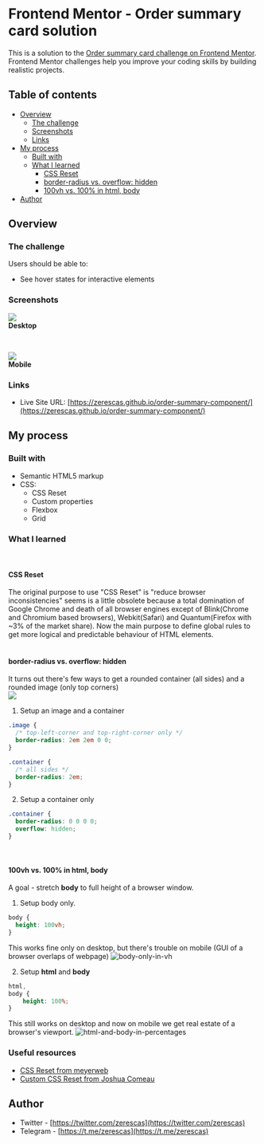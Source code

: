 # Frontend Mentor - Order summary card solution

This is a solution to the [Order summary card challenge on Frontend Mentor](https://www.frontendmentor.io/challenges/order-summary-component-QlPmajDUj). Frontend Mentor challenges help you improve your coding skills by building realistic projects. 

## Table of contents

- [Overview](#overview)
  - [The challenge](#the-challenge)
  - [Screenshots](#screenshots)
  - [Links](#links)
- [My process](#my-process)
  - [Built with](#built-with)
  - [What I learned](#what-i-learned)
    - [CSS Reset](#css-reset)
    - [border-radius vs. overflow: hidden](#border-radius-vs-overflow-hidden)
    - [100vh vs. 100% in html, body](#100vh-vs-100-in-html-body)
- [Author](#author)

## Overview

### The challenge

Users should be able to:

- See hover states for interactive elements

### Screenshots

![](/images/screenshots/desktop-screenshot.jpeg)<br>
<strong>Desktop</strong>

<br>

![](/images/screenshots/mobile-screenshot.png)<br>
<strong>Mobile</strong>

### Links

- Live Site URL: [https://zerescas.github.io/order-summary-component/](https://zerescas.github.io/order-summary-component/)

## My process

### Built with

- Semantic HTML5 markup
- CSS:
  - CSS Reset
  - Custom properties
  - Flexbox
  - Grid

### What I learned
<br>

#### CSS Reset

The original purpose to use "CSS Reset" is "reduce browser inconsistencies" seems is a little obsolete because a total domination of Google Chrome and death of all browser engines except of Blink(Chrome and Chromium based browsers), Webkit(Safari) and Quantum(Firefox with ~3% of the market share). Now the main purpose to define global rules to get more logical and predictable behaviour of HTML elements.     
<br>

#### border-radius vs. overflow: hidden

It turns out there's few ways to get a rounded container (all sides) and a rounded image (only top corners)<br>
![](/images/screenshots/border-radius-trouble.jpg)<br>

1. Setup an image and a container 
  ```css
  .image {
    /* top-left-corner and top-right-corner only */
    border-radius: 2em 2em 0 0;
  } 
  
  .container {
    /* all sides */
    border-radius: 2em;
  }
  ```

2. Setup a container only 
  ```css
  .container {
    border-radius: 0 0 0 0;
    overflow: hidden;
  }
  ```

<br>

#### 100vh vs. 100% in html, body

A goal - stretch <strong>body</strong> to full height of a browser window.<br>

1. Setup body only. 

```css
body {
  height: 100vh;
} 
```

This works fine only on desktop, but there's trouble on mobile (GUI of a browser overlaps of webpage)
![body-only-in-vh](/images/gif/body-only-in-vh.gif)

2. Setup <strong>html</strong> and <strong>body</strong>

```css
html,
body {
    height: 100%;
}
```

This still works on desktop and now on mobile we get real estate of a browser's viewport.
![html-and-body-in-percentages](/images/gif/html-and-body-in-percentages.gif)

### Useful resources

- [CSS Reset from meyerweb](https://meyerweb.com/eric/tools/css/reset/)
- [Custom CSS Reset from Joshua Comeau](https://www.joshwcomeau.com/css/custom-css-reset/)


## Author

- Twitter - [https://twitter.com/zerescas](https://twitter.com/zerescas)
- Telegram - [https://t.me/zerescas](https://t.me/zerescas)